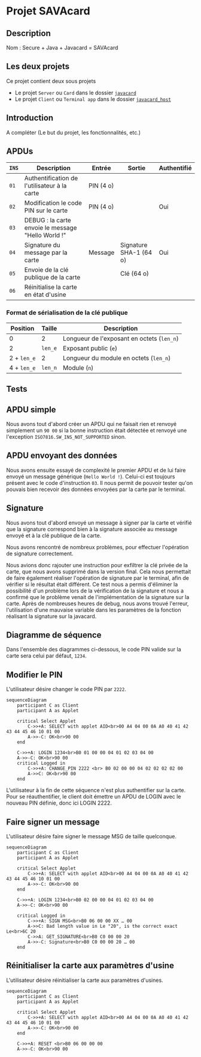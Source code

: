 # Projet SAVAcard

## Description

Nom : Secure + Java + Javacard = SAVAcard

## Les deux projets

Ce projet contient deux sous projets

- Le projet `Server` ou `Card` dans le dossier [`javacard`](javacard/README.md)
- Le projet `Client` ou `Terminal app` dans le dossier [`javacard_host`](javacard_host/README.md)

## Introduction

A compléter (Le but du projet, les fonctionnalités, etc.)

## APDUs

| `INS` | Description                                        | Entrée    | Sortie           | Authentifié |
| ----- | -------------------------------------------------- | --------- | ---------------- | ----------- |
| `01`  | Authentification de l'utilisateur à la carte       | PIN (4 o) |                  |             |
| `02`  | Modification le code PIN sur le carte              | PIN (4 o) |                  | Oui         |
| `03`  | DEBUG : la carte envoie le message "Hello World !" |           |                  |             | 
| `04`  | Signature du message par la carte                  | Message   | Signature SHA-1 (64 o) | Oui         |
| `05`  | Envoie de la clé publique de la carte              |           | Clé (64 o)       |             |
| `06`  | Réinitialise la carte en état d'usine              |           |                  |             |

### Format de sérialisation de la clé publique

| Position    | Taille  | Description                                |
| ----------- | ------- | ------------------------------------------ |
| 0           | 2       | Longueur de l'exposant en octets (`len_n`) |
| 2           | `len_e` | Exposant public (`e`)                      |
| 2 + `len_e` | 2       | Longueur du module en octets (`len_n`)     |
| 4 + `len_e` | `len_n` | Module (`n`)                               |

## Tests

## APDU simple

Nous avons tout d'abord créer un APDU qui ne faisait rien et renvoyé simplement un `90 00` si la bonne instruction était détectée et renvoyé une l'exception `ISO7816.SW_INS_NOT_SUPPORTED` sinon.

## APDU envoyant des données

Nous avons ensuite essayé de complexité le premier APDU et de lui faire envoyé un message générique (`Hello World !`). Celui-ci est toujours présent avec le code d'instruction `03`. Il nous permit de pouvoir tester qu'on pouvais bien recevoir des données envoyées par la carte par le terminal.

## Signature

Nous avons tout d'abord envoyé un message à signer par la carte et vérifié que la signature correspond bien à la signature associée au message envoyé et à la clé publique de la carte.

Nous avons rencontré de nombreux problèmes, pour effectuer l'opération de signature correctement.

Nous avions donc rajouter une instruction pour exfiltrer la clé privée de la carte, que nous avons supprimé dans la version final. Cela nous permettait de faire également réaliser l'opération de signature par le terminal, afin de vérifier si le résultat était différent. Ce test nous a permis d'éliminer la possibilité d'un problème lors de la vérification de la signature et nous a confirmé que le problème venait de l'implémentation de la signature sur la carte. Après de nombreuses heures de debug, nous avons trouvé l'erreur, l'utilisation d'une mauvaise variable dans les paramètres de la fonction réalisant la signature sur la javacard.

## Diagramme de séquence

Dans l'ensemble des diagrammes ci-dessous, le code PIN valide sur la carte sera celui par défaut, `1234`.

## Modifier le PIN

L'utilisateur désire changer le code PIN par `2222`.

```mermaid
sequenceDiagram
    participant C as Client
    participant A as Applet

    critical Select Applet
        C->>+A: SELECT with applet AID<br>00 A4 04 00 0A A0 40 41 42 43 44 45 46 10 01 00
        A->>-C: OK<br>90 00
    end

    C->>+A: LOGIN 1234<br>B0 01 00 00 04 01 02 03 04 00
    A->>-C: OK<br>90 00
    critical Logged in
        C->>+A: CHANGE_PIN 2222 <br> B0 02 00 00 04 02 02 02 02 00
        A->>C: OK<br>90 00
    end
```

L'utilisateur à la fin de cette séquence n'est plus authentifier sur la carte. Pour se réauthentifier, le client doit émettre un APDU de LOGIN avec le nouveau PIN définie, donc ici LOGIN 2222.

## Faire signer un message

L'utilisateur désire faire signer le message MSG de taille quelconque.

```mermaid
sequenceDiagram
    participant C as Client
    participant A as Applet

    critical Select Applet
        C->>+A: SELECT with applet AID<br>00 A4 04 00 0A A0 40 41 42 43 44 45 46 10 01 00
        A->>-C: OK<br>90 00
    end

    C->>+A: LOGIN 1234<br>B0 02 00 00 04 01 02 03 04 00
    A->>-C: OK<br>90 00
    
    critical Logged in
        C->>+A: SIGN MSG<br>B0 06 00 00 XX … 00
        A->>C: Bad length value in Le "20", is the correct exact Le<br>6C 20
        C->>A: GET_SIGNATURE<br>B0 C0 00 00 20
        A->>-C: Signature<br>B0 C0 00 00 20 … 00
    end
```

## Réinitialiser la carte aux paramètres d'usine

L'utilisateur désire réinitialiser la carte aux paramètres d'usines.

```mermaid
sequenceDiagram
    participant C as Client
    participant A as Applet

    critical Select Applet
        C->>+A: SELECT with applet AID<br>00 A4 04 00 0A A0 40 41 42 43 44 45 46 10 01 00
        A->>-C: OK<br>90 00
    end

    C->>+A: RESET <br>B0 06 00 00 00
    A->>-C: OK<br>90 00
```
